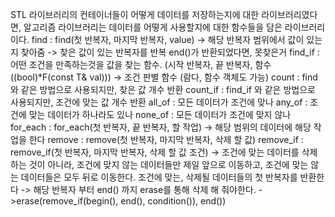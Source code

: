 STL 라이브러리의 컨테이너들이 어떻게 데이터를 저장하는지에 대한 라이브러리였다면,
알고리즘 라이브러리는 데이터를 어떻게 사용할지에 대한 함수들을 담은 라이브러리이다.
find
: find(첫 반복자, 마지막 반복자, value) -> 해당 반복자 범위에서 값이 있는지 찾아줌 -> 찾은 값이 있는 반복자를 반복
end()가 반환되었다면, 못찾은거
find_if
: 어떤 조건을 만족하는것을 값을 찾는 함수. (시작 반복자, 끝 반복자, 함수 ((bool)*F(const T& val))) -> 조건 판별 함수 (람다, 함수 객체도 가능)
count
: find와 같은 방법으로 사용되지만, 찾은 값 개수 반환
count_if
: find_if 와 같은 방법으로 사용되지만, 조건에 맞는 값 개수 반환
all_of
: 모든 데이터가 조건에 맞나
any_of
: 조건에 맞는 데이터가 하나라도 있나
none_of
: 모든 데이터가 조건에 맞지 않나
for_each
: for_each(첫 반복자, 끝 반복자, 할 작업) -> 해당 범위의 데이터에 해당 작업을 한다
remove
: remove(첫 반복자, 마지막 반복자, 삭제 할 값)
remove_if
: remove_if(첫 반복자, 마지막 반복자, 삭제 할 값 조건) -> 조건에 맞는 데이터를 삭제하는 것이 아니라, 조건에 맞지 않는 데이터들만 제일 앞으로 이동하고, 조건에 맞는 않는 데이터들은 모두 뒤로 이동한다. 조건에 맞는, 삭제될 데이터들의 첫 반복자를 반환한다 -> 해당 반복자 부터 end() 까지 erase를 통해 삭제 해 줘야한다. - >erase(remove_if(begin(), end(), condition()), end())